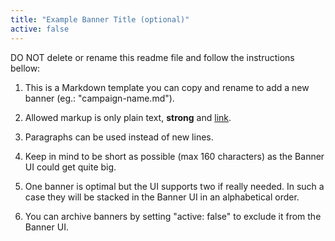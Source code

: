 ```yaml
---
title: "Example Banner Title (optional)"
active: false
---
```


DO NOT delete or rename this readme file and follow the instructions bellow:

1. This is a Markdown template you can copy and rename to add a new banner (eg.: "campaign-name.md").

2. Allowed markup is only plain text, **strong** and [link](https://example.com).

3. Paragraphs can be used instead of new lines.

4. Keep in mind to be short as possible (max 160 characters) as the Banner UI could get quite big.

5. One banner is optimal but the UI supports two if really needed. In such a case they will be stacked in the Banner UI in an alphabetical order.

6. You can archive banners by setting "active: false" to exclude it from the Banner UI.
